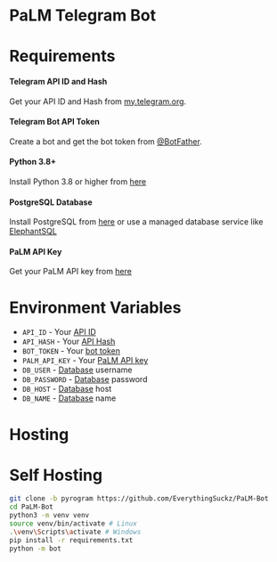 # PaLM Telegram Bot

# Requirements

#### Telegram API ID and Hash
Get your API ID and Hash from [my.telegram.org](https://my.telegram.org).
#### Telegram Bot API Token
Create a bot and get the bot token from [@BotFather](https://telegram.dog/BotFather).
#### Python 3.8+
Install Python 3.8 or higher from [here](https://www.python.org/downloads/)
#### PostgreSQL Database
Install PostgreSQL from [here](https://www.postgresql.org/download/) or use a managed database service like [ElephantSQL](https://www.elephantsql.com/)
#### PaLM API Key
Get your PaLM API key from [here](https://makersuite.google.com/)

# Environment Variables

- `API_ID` - Your [API ID](#telegram-api-id-and-hash)
- `API_HASH` - Your [API Hash](#telegram-api-id-and-hash)
- `BOT_TOKEN` - Your [bot token](#telegram-bot-api-token)
- `PALM_API_KEY` - Your [PaLM API key](#palm-api-key)
- `DB_USER` - [Database](#postgresql-database) username
- `DB_PASSWORD` - [Database](#postgresql-database) password
- `DB_HOST` - [Database](#postgresql-database) host
- `DB_NAME` - [Database](#postgresql-database) name

# Hosting
# Self Hosting

```bash
git clone -b pyrogram https://github.com/EverythingSuckz/PaLM-Bot
cd PaLM-Bot
python3 -m venv venv
source venv/bin/activate # Linux
.\venv\Scripts\activate # Windows
pip install -r requirements.txt
python -m bot
```
